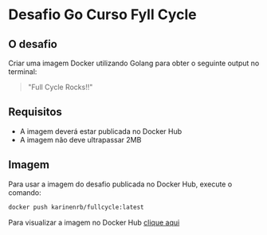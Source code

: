 # Desafio Go Curso Fyll Cycle

## O desafio
Criar uma imagem Docker utilizando Golang para obter o seguinte output no terminal:
> "Full Cycle Rocks!!"

## Requisitos
- A imagem deverá estar publicada no Docker Hub
- A imagem não deve ultrapassar 2MB

## Imagem
Para usar a imagem do desafio publicada no Docker Hub, execute o comando:
```sh
docker push karinenrb/fullcycle:latest
```
Para visualizar a imagem no Docker Hub [clique aqui](https://hub.docker.com/repository/docker/karinenrb/fullcycle/tags?page=1&ordering=last_updated)
